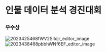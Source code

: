 # 인물 데이터 분석 경진대회
### 우수상

![2023425468fWV2SlIdjr_editor_image](https://github.com/ESGcompetition/network-analysis/assets/60167644/6aa5c0c4-1e53-479c-9b59-92ed8e6d9c46)
![2023438468pbbhWNf6EF_editor_image](https://github.com/ESGcompetition/network-analysis/assets/60167644/e2104b29-c85c-4bc2-82c0-dd974984c829)
